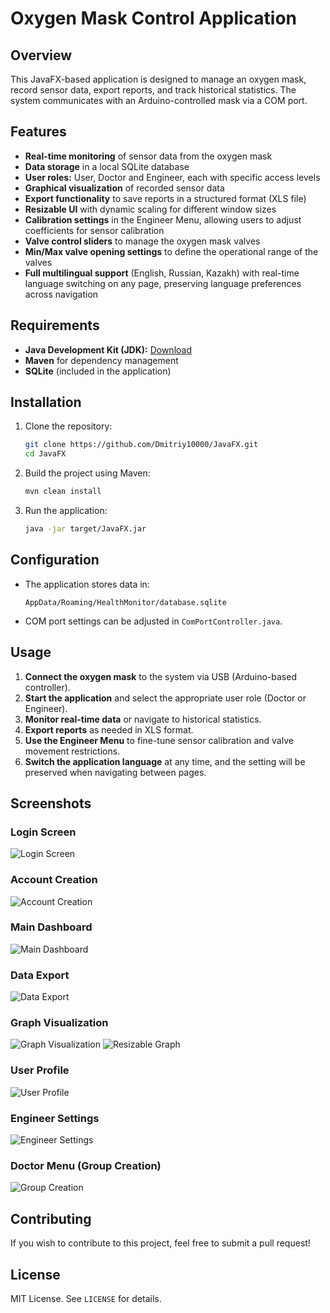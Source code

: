 # Oxygen Mask Control Application

## Overview

This JavaFX-based application is designed to manage an oxygen mask, record sensor data, export reports, and track historical statistics. The system communicates with an Arduino-controlled mask via a COM port.

## Features

- **Real-time monitoring** of sensor data from the oxygen mask
- **Data storage** in a local SQLite database
- **User roles:** User, Doctor and Engineer, each with specific access levels
- **Graphical visualization** of recorded sensor data
- **Export functionality** to save reports in a structured format (XLS file)
- **Resizable UI** with dynamic scaling for different window sizes
- **Calibration settings** in the Engineer Menu, allowing users to adjust coefficients for sensor calibration
- **Valve control sliders** to manage the oxygen mask valves
- **Min/Max valve opening settings** to define the operational range of the valves
- **Full multilingual support** (English, Russian, Kazakh) with real-time language switching on any page, preserving language preferences across navigation

## Requirements

- **Java Development Kit (JDK):** [Download](https://www.oracle.com/java/technologies/downloads/)
- **Maven** for dependency management
- **SQLite** (included in the application)

## Installation

1. Clone the repository:
   ```sh
   git clone https://github.com/Dmitriy10000/JavaFX.git
   cd JavaFX
   ```
2. Build the project using Maven:
   ```sh
   mvn clean install
   ```
3. Run the application:
   ```sh
   java -jar target/JavaFX.jar
   ```

## Configuration

- The application stores data in:
  ```
  AppData/Roaming/HealthMonitor/database.sqlite
  ```
- COM port settings can be adjusted in `ComPortController.java`.

## Usage

1. **Connect the oxygen mask** to the system via USB (Arduino-based controller).
2. **Start the application** and select the appropriate user role (Doctor or Engineer).
3. **Monitor real-time data** or navigate to historical statistics.
4. **Export reports** as needed in XLS format.
5. **Use the Engineer Menu** to fine-tune sensor calibration and valve movement restrictions.
6. **Switch the application language** at any time, and the setting will be preserved when navigating between pages.

## Screenshots

### Login Screen
![Login Screen](./screenshots/login.png)

### Account Creation
![Account Creation](./screenshots/signup.png)

### Main Dashboard
![Main Dashboard](./screenshots/dashboard.png)

### Data Export
![Data Export](./screenshots/export.png)

### Graph Visualization
![Graph Visualization](./screenshots/graph1.png)
![Resizable Graph](./screenshots/graph2.png)

### User Profile
![User Profile](./screenshots/profile.png)

### Engineer Settings
![Engineer Settings](./screenshots/engineer.png)

### Doctor Menu (Group Creation)
![Group Creation](./screenshots/doctor.png)

## Contributing

If you wish to contribute to this project, feel free to submit a pull request!

## License

MIT License. See `LICENSE` for details.
